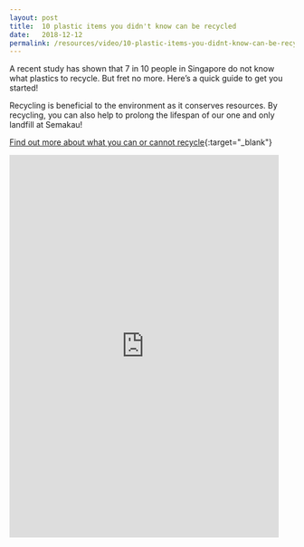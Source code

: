 ```yaml
---
layout: post
title:  10 plastic items you didn't know can be recycled
date:   2018-12-12
permalink: /resources/video/10-plastic-items-you-didnt-know-can-be-recycled
---
```

A recent study has shown that 7 in 10 people in Singapore do not know what plastics to recycle. But fret no more. Here’s a quick guide to get you started!

Recycling is beneficial to the environment as it conserves resources. By recycling, you can also help to prolong the lifespan of our one and only landfill at Semakau!

[Find out more about what you can or cannot recycle](https://mewr.sg/2PTynb6){:target="_blank"} 

<div class="bp-youtube">
      <iframe src="https://www.facebook.com/plugins/video.php?href=https%3A%2F%2Fwww.facebook.com%2FMEWRsingapore%2Fvideos%2F324701011634661%2F&show_text=0&width=476" width="476" height="676" style="border:none;overflow:hidden" scrolling="no" frameborder="0" allowTransparency="true" allowFullScreen="true"></iframe>
</div>
